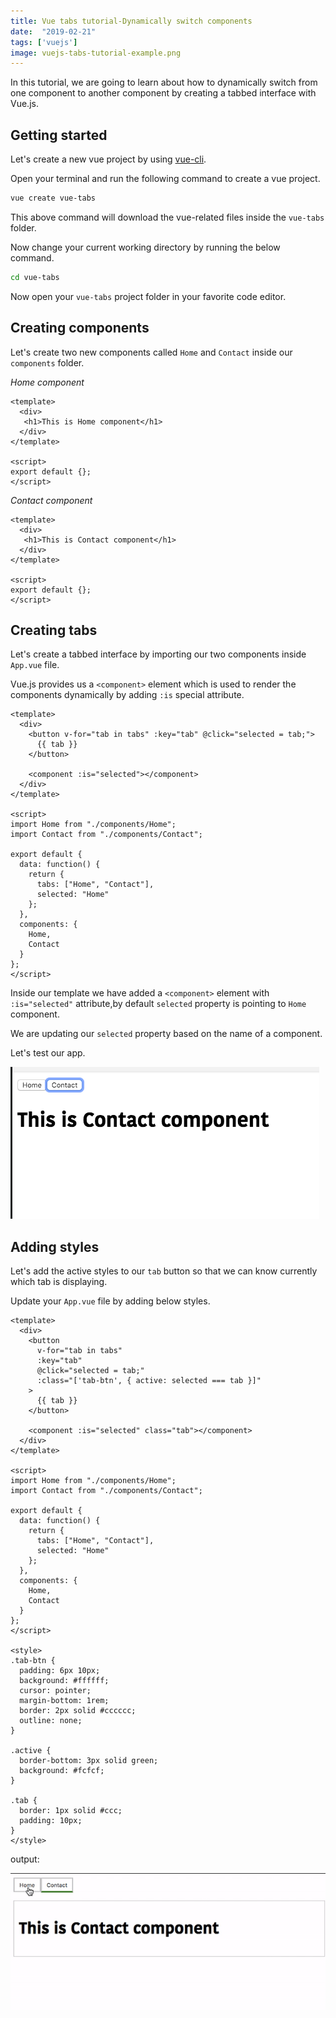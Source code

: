 ```yaml
---
title: Vue tabs tutorial-Dynamically switch components
date:  "2019-02-21"
tags: ['vuejs']
image: vuejs-tabs-tutorial-example.png
---
```


In this tutorial, we are going to learn about how to dynamically switch from one
component to another component by creating a tabbed interface with Vue.js.



## Getting started

Let's create a new vue project by using [vue-cli](/vue-cli3-tutorial-creating-project/).

Open your terminal and run the following command to create a vue project.

```bash
vue create vue-tabs
```
This above command will download the vue-related files inside the `vue-tabs` folder.

Now change your current  working directory by running the below command.

```bash
cd vue-tabs
```
Now open your `vue-tabs` project folder in your favorite code editor.

## Creating components

Let's create two new components called `Home` and `Contact` inside our `components` folder.

*Home component*
```html:title=Home.vue
<template>
  <div>
   <h1>This is Home component</h1>
  </div>
</template>

<script>
export default {};
</script>
```
*Contact component*

```html:title=Contact.vue
<template>
  <div>
   <h1>This is Contact component</h1>
  </div>
</template>

<script>
export default {};
</script>
```

## Creating tabs

Let's create a tabbed interface by importing our two components inside `App.vue` file.

Vue.js provides us a `<component>` element which is used to render the components dynamically by adding `:is` special attribute.

```html{7,18-19}:title=App.vue
<template>
  <div>
    <button v-for="tab in tabs" :key="tab" @click="selected = tab;">
      {{ tab }}
    </button>

    <component :is="selected"></component>
  </div>
</template>

<script>
import Home from "./components/Home";
import Contact from "./components/Contact";

export default {
  data: function() {
    return {
      tabs: ["Home", "Contact"],
      selected: "Home"
    };
  },
  components: {
    Home,
    Contact
  }
};
</script>
```

Inside our template we have added a `<component>` element with `:is="selected"`
 attribute,by default `selected` property is pointing to  `Home` component.

We are updating our `selected` property based on the name of a component.


Let's test our app.

![vue-tabs-example](vue-tabs-example.png)

## Adding styles

Let's add the active styles to our `tab` button so that we can know currently which tab is displaying.

Update your `App.vue` file by adding below styles.

```html{4,7}:title=App.vue
<template>
  <div>
    <button
      v-for="tab in tabs"
      :key="tab"
      @click="selected = tab;"
      :class="['tab-btn', { active: selected === tab }]"
    >
      {{ tab }}
    </button>

    <component :is="selected" class="tab"></component>
  </div>
</template>

<script>
import Home from "./components/Home";
import Contact from "./components/Contact";

export default {
  data: function() {
    return {
      tabs: ["Home", "Contact"],
      selected: "Home"
    };
  },
  components: {
    Home,
    Contact
  }
};
</script>

<style>
.tab-btn {
  padding: 6px 10px;
  background: #ffffff;
  cursor: pointer;
  margin-bottom: 1rem;
  border: 2px solid #cccccc;
  outline: none;
}

.active {
  border-bottom: 3px solid green;
  background: #fcfcf;
}

.tab {
  border: 1px solid #ccc;
  padding: 10px;
}
</style>
```

output:

![Adding-styles-vue-tabs](Adding-styles-vue-tabs.gif)